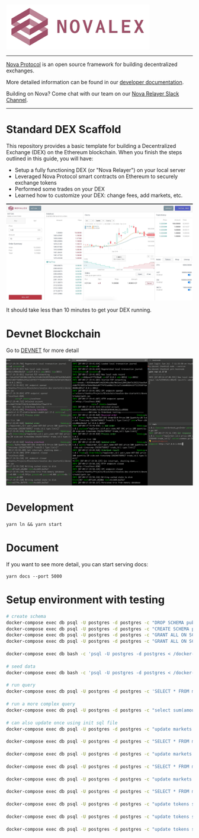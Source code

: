 ![image](assets/logo.png)

---

[Nova Protocol](https://novaprotocol.io) is an open source framework for building decentralized exchanges.

More detailed information can be found in our [developer documentation](https://developer.novaprotocol.io/overview/getting-started.html).

Building on Nova? Come chat with our team on our [Nova Relayer Slack Channel](https://join.slack.com/t/novarelayer/shared_invite/enQtNTc1Mjc3MDUyNTkzLWNmZjI0YmFhNTg4OTU4NTI5ZWE1MzY1ZTc1MDMyYmE1YzkwYWUwYzQ2MTNhMTRjNmVjMmEyOTRkMjFlNzAyMTQ).

---

# Standard DEX Scaffold

This repository provides a basic template for building a Decentralized Exchange (DEX) on the Ethereum blockchain. When you finish the steps outlined in this guide, you will have:

- Setup a fully functioning DEX (or "Nova Relayer") on your local server
- Leveraged Nova Protocol smart contracts on Ethereum to securely exchange tokens
- Performed some trades on your DEX
- Learned how to customize your DEX: change fees, add markets, etc.

![web-screen-shot](assets/novalex_dex_scaffold_screenshot.jpg)

It should take less than 10 minutes to get your DEX running.

# Devnet Blockchain

Go to [DEVNET](devnet/README.md) for more detail

![web-screen-shot](assets/devnet.png)

# Development

`yarn ln && yarn start`

# Document

If you want to see more detail, you can start serving docs:

`yarn docs --port 5000`

# Setup environment with testing

```bash
# create schema
docker-compose exec db psql -U postgres -d postgres -c "DROP SCHEMA public CASCADE"
docker-compose exec db psql -U postgres -d postgres -c "CREATE SCHEMA public"
docker-compose exec db psql -U postgres -d postgres -c "GRANT ALL ON SCHEMA public TO postgres"
docker-compose exec db psql -U postgres -d postgres -c "GRANT ALL ON SCHEMA public TO public"

docker-compose exec db bash -c 'psql -U postgres -d postgres < /docker-entrypoint-initdb.d/0001-init.up.sql'

# seed data
docker-compose exec db bash -c 'psql -U postgres -d postgres < /docker-entrypoint-initdb.d/0002-seed.sql'

# run query
docker-compose exec db psql -U postgres -d postgres -c 'SELECT * FROM markets'

# run a more complex query
docker-compose exec db psql -U postgres -d postgres -c "select sum(amount) as locked_balance from orders where status='pending' and trader_address='0xe36ea790bc9d7ab70c55260c66d52b1eca985f84' and market_id like 'DAI-%' and side = 'sell'"

# can also update once using init sql file
docker-compose exec db psql -U postgres -d postgres -c "update markets set base_token_address='0x6F7ccbaCf134d826500ebCC574278cfC8aC5998d', quote_token_address='0x48690560139fCc885AD2B291f196c1908bc54281' where id='HOT-WETH'"

docker-compose exec db psql -U postgres -d postgres -c "SELECT * FROM markets where id='HOT-WETH'"

docker-compose exec db psql -U postgres -d postgres -c "update markets set base_token_address='0x6F7ccbaCf134d826500ebCC574278cfC8aC5998d', quote_token_address='0x31D7A88aF82D915eA4E74bbe1D95099546f596Cc' where id='HOT-DAI'"

docker-compose exec db psql -U postgres -d postgres -c "SELECT * FROM markets where id='HOT-DAI'"

docker-compose exec db psql -U postgres -d postgres -c "update markets set base_token_address='0x48690560139fCc885AD2B291f196c1908bc54281', quote_token_address='0x31D7A88aF82D915eA4E74bbe1D95099546f596Cc' where id='WETH-DAI'"

docker-compose exec db psql -U postgres -d postgres -c "SELECT * FROM markets where id='WETH-DAI'"

docker-compose exec db psql -U postgres -d postgres -c "update tokens set address='0x6F7ccbaCf134d826500ebCC574278cfC8aC5998d' where symbol='HOT'"

docker-compose exec db psql -U postgres -d postgres -c "update tokens set address='0x31D7A88aF82D915eA4E74bbe1D95099546f596Cc' where symbol='DAI'"

docker-compose exec db psql -U postgres -d postgres -c "update tokens set address='0x48690560139fCc885AD2B291f196c1908bc54281' where symbol='WETH'"
```
